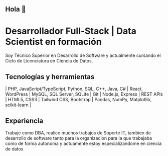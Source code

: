 ## Hola 👋
# Desarrollador Full‑Stack | Data Scientist en formación

Soy Técnico Superior en Desarrollo de Software y actualmente cursando el Ciclo de Licenciatura en Ciencia de Datos.

## Tecnologías y herramientas

| PHP, JavaScript/TypeScript, Python, SQL, C++, Java, C# | React, WordPress | MySQL, SQL Server, SQLite | Git | Node.js, Express | REST APIs | HTML5, CSS3 | Tailwind CSS, Bootstrap | Pandas, NumPy, Matplotlib, scikit-learn |

## Experiencia
Trabaje como DBA, realice muchos trabajos de Soporte IT, tambien de desarrollo de software tanto para la organizacion para la que trabajaba como de forma autonoma y actuamente estoy especializandome en ciencia de datos
